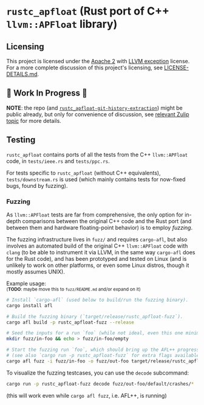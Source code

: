 # `rustc_apfloat` (Rust port of C++ `llvm::APFloat` library)

## Licensing

This project is licensed under the [Apache 2] with [LLVM exception] license.
For a more complete discussion of this project's licensing, see [LICENSE-DETAILS.md](./LICENSE-DETAILS.md).

[Apache 2]: https://spdx.org/licenses/Apache-2.0.html
[LLVM Exception]: https://spdx.org/licenses/LLVM-exception.html

## 🚧 Work In Progress 🚧

**NOTE**: the repo (and [`rustc_apfloat-git-history-extraction`](https://github.com/LykenSol/rustc_apfloat-git-history-extraction)) might be public already, but only for convenience of discussion, see [relevant Zulip topic](https://rust-lang.zulipchat.com/#narrow/stream/231349-t-core.2Flicensing/topic/apfloat) for more details.

## Testing

`rustc_apfloat` contains ports of all the tests from the C++ `llvm::APFloat` code,
in `tests/ieee.rs` and `tests/ppc.rs`.

For tests specific to `rustc_apfloat` (without C++ equivalents), `tests/downstream.rs`
is used (which mainly contains tests for now-fixed bugs, found by fuzzing).

### Fuzzing

As `llvm::APFloat` tests are far from comprehensive, the only option for in-depth
comparisons between the original C++ code and the Rust port (and between them and
hardware floating-point behavior) is to employ *fuzzing*.

The fuzzing infrastructure lives in `fuzz/` and requires `cargo-afl`, but also
involves an automated build of the original C++ `llvm::APFloat` code with `clang`
(to be able to instrument it via LLVM, in the same way `cargo-afl` does for the
Rust code), and has been prototyped and tested on Linux (and is unlikely to work
on other platforms, or even some Linux distros, though it mostly assumes UNIX).

Example usage:  
<sub>(**TODO**: maybe move this to `fuzz/README.md` and/or expand on it)</sub>

```sh
# Install `cargo-afl` (used below to build/run the fuzzing binary).
cargo install afl

# Build the fuzzing binary (`target/release/rustc_apfloat-fuzz`).
cargo afl build -p rustc_apfloat-fuzz --release

# Seed the inputs for a run `foo` (while not ideal, even this one minimal input works).
mkdir fuzz/in-foo && echo > fuzz/in-foo/empty

# Start the fuzzing run `foo`, which should bring up the AFL++ progress TUI
# (see also `cargo run -p rustc_apfloat-fuzz` for extra flags available).
cargo afl fuzz -i fuzz/in-foo -o fuzz/out-foo target/release/rustc_apfloat-fuzz
```

To visualize the fuzzing testcases, you can use the `decode` subcommand:
```sh
cargo run -p rustc_apfloat-fuzz decode fuzz/out-foo/default/crashes/*
```
(this will work even while `cargo afl fuzz`, i.e. AFL++, is running)
